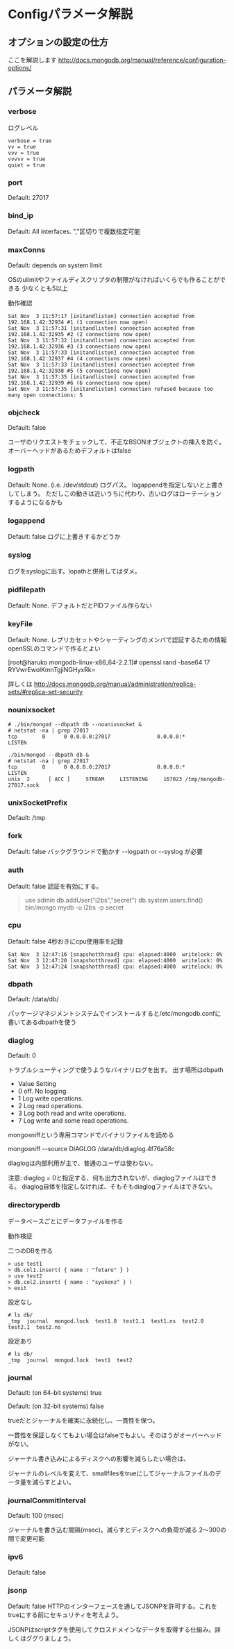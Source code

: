 Configパラメータ解説
=================

オプションの設定の仕方
-----------------

ここを解説します
http://docs.mongodb.org/manual/reference/configuration-options/

パラメータ解説
-----------------

### verbose
ログレベル
```
verbose = true
vv = true
vvv = true
vvvvv = true
quiet = true
```

### port
Default: 27017

### bind_ip
Default: All interfaces.
","区切りで複数指定可能

### maxConns 
Default: depends on system limit

OSのulimitやファイルディスクリプタの制限がなければいくらでも作ることができる
少なくとも5以上

動作確認
```
Sat Nov  3 11:57:17 [initandlisten] connection accepted from 192.168.1.42:32934 #1 (1 connection now open)
Sat Nov  3 11:57:31 [initandlisten] connection accepted from 192.168.1.42:32935 #2 (2 connections now open)
Sat Nov  3 11:57:32 [initandlisten] connection accepted from 192.168.1.42:32936 #3 (3 connections now open)
Sat Nov  3 11:57:33 [initandlisten] connection accepted from 192.168.1.42:32937 #4 (4 connections now open)
Sat Nov  3 11:57:33 [initandlisten] connection accepted from 192.168.1.42:32938 #5 (5 connections now open)
Sat Nov  3 11:57:35 [initandlisten] connection accepted from 192.168.1.42:32939 #6 (6 connections now open)
Sat Nov  3 11:57:35 [initandlisten] connection refused because too many open connections: 5
```

### objcheck
Default: false

ユーザのリクエストをチェックして、不正なBSONオブジェクトの挿入を防ぐ。
オーバーヘッドがあるためデフォルトはfalse

### logpath

Default: None. (i.e. /dev/stdout)
ログパス。
logappendを指定しないと上書きしてしまう。
ただしこの動きは近いうちに代わり、古いログはローテーションするようになるかも

###  logappend

Default: false
ログに上書きするかどうか

###  syslog
ログをsyslogに出す。lopathと併用してはダメ。

###  pidfilepath
Default: None.
デフォルトだとPIDファイル作らない

### keyFile
Default: None.
レプリカセットやシャーディングのメンバで認証するための情報
openSSLのコマンドで作るとよい

[root@haruko mongodb-linux-x86_64-2.2.1]# openssl rand -base64 17
RYVwrEwolKmnTgjiNGHyxRk=

詳しくは
http://docs.mongodb.org/manual/administration/replica-sets/#replica-set-security


### nounixsocket

```
# ./bin/mongod --dbpath db --nounixsocket &
# netstat -na | grep 27017
tcp        0      0 0.0.0.0:27017               0.0.0.0:*                   LISTEN

./bin/mongod --dbpath db &
# netstat -na | grep 27017
tcp        0      0 0.0.0.0:27017               0.0.0.0:*                   LISTEN
unix  2      [ ACC ]     STREAM     LISTENING     167023 /tmp/mongodb-27017.sock
```

### unixSocketPrefix
Default: /tmp

### fork
Default: false
バックグラウンドで動かす
--logpath or --syslog が必要

### auth
Default: false
認証を有効にする。

> use admin
> db.addUser("i2bs","secret")
> db.system.users.find()
bin/mongo mydb -u i2bs -p secret

### cpu
Default: false
4秒おきにcpu使用率を記録
```
Sat Nov  3 12:47:16 [snapshotthread] cpu: elapsed:4000  writelock: 0%
Sat Nov  3 12:47:20 [snapshotthread] cpu: elapsed:4000  writelock: 0%
Sat Nov  3 12:47:24 [snapshotthread] cpu: elapsed:4000  writelock: 0%
```

### dbpath
Default: /data/db/

パッケージマネジメントシステムでインストールすると/etc/mongodb.confに書いてあるdbpathを使う


### diaglog
Default: 0

トラブルシューティングで使うようなバイナリログを出す。
出す場所はdbpath

* Value   Setting
* 0 	off. No logging.
* 1 	Log write operations.
* 2 	Log read operations.
* 3 	Log both read and write operations.
* 7 	Log write and some read operations.

mongosniffという専用コマンドでバイナリファイルを読める

mongosniff --source DIAGLOG /data/db/diaglog.4f76a58c

diaglogは内部利用が主で、普通のユーザは使わない。

注意: diaglog = 0と指定する、何も出力されないが、diaglogファイルはできる。
      diaglog自体を指定しなければ、そもそもdiaglogファイルはできない。

###  directoryperdb
データベースごとにデータファイルを作る

動作検証

二つのDBを作る
```
> use test1
> db.col1.insert( { name : "fetaro" } )
> use test2
> db.col2.insert( { name : "syokenz" } )
> exit
```

設定なし

```
# ls db/
_tmp  journal  mongod.lock  test1.0  test1.1  test1.ns  test2.0  test2.1  test2.ns
```

設定あり

```
# ls db/
_tmp  journal  mongod.lock  test1  test2
```

###  journal
Default: (on 64-bit systems) true

Default: (on 32-bit systems) false

trueだとジャーナルを確実に永続化し、一貫性を保つ。

一貫性を保証しなくてもよい場合はfalseでもよい。そのほうがオーバーヘッドがない。

ジャーナル書き込みによるディスクへの影響を減らしたい場合は、

ジャーナルのレベルを変えて、smallfilesをtrueにしてジャーナルファイルのデータ量を減らすとよい。

### journalCommitInterval
Default: 100 (msec)

ジャーナルを書き込む間隔(msec)。減らすとディスクへの負荷が減る
2～300の間で変更可能

###  ipv6
Default: false


### jsonp
Default: false
HTTPのインターフェースを通してJSONPを許可する。これをtrueにする前にセキュリティを考えよう。

JSONPはscriptタグを使用してクロスドメインなデータを取得する仕組み。詳しくはググりましょう。
